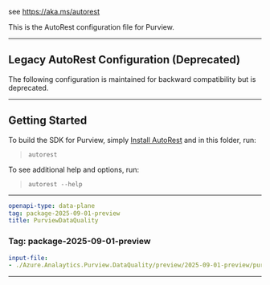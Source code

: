 see https://aka.ms/autorest

This is the AutoRest configuration file for Purview.

---

## Legacy AutoRest Configuration (Deprecated)

The following configuration is maintained for backward compatibility but is deprecated.

---

## Getting Started

To build the SDK for Purview, simply [Install AutoRest](https://aka.ms/autorest/install) and in this folder, run:

> `autorest`

To see additional help and options, run:

> `autorest --help`

---

``` yaml
openapi-type: data-plane
tag: package-2025-09-01-preview
title: PurviewDataQuality
```

### Tag: package-2025-09-01-preview

``` yaml $(tag) == 'package-2025-09-01-preview'
input-file:
- ./Azure.Analaytics.Purview.DataQuality/preview/2025-09-01-preview/purviewDataQuality.json
```

---
